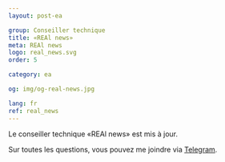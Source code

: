 ```yaml
---
layout: post-ea

group: Conseiller technique
title: «REAl news»
meta: REAl news
logo: real_news.svg
order: 5

category: ea

og: img/og-real-news.jpg

lang: fr
ref: real_news
---
```


Le conseiller technique «REAl news» est mis à jour.

Sur toutes les questions, vous pouvez me joindre via <a href="https://t.me/chutkoy" target="_blank">Telegram</a>.
